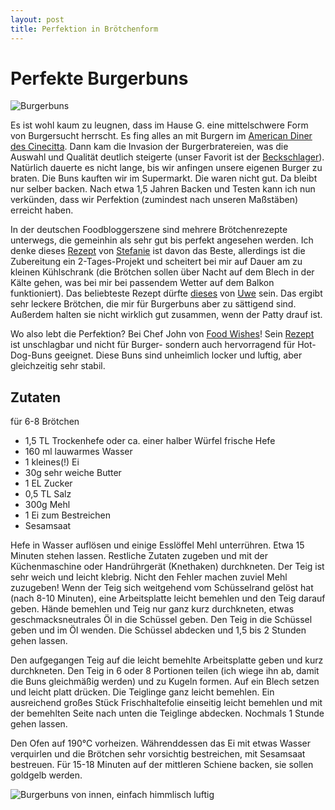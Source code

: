 ```yaml
---
layout: post
title: Perfektion in Brötchenform
---
```


# Perfekte Burgerbuns

![Burgerbuns](https://raw.githubusercontent.com/spinni/spinni.github.com/master/images/20170718-burgerbroetchen1.jpg)

Es ist wohl kaum zu leugnen, dass im Hause G. eine mittelschwere Form von Burgersucht herrscht. Es fing alles an mit Burgern im [American Diner des Cinecitta](https://www.cinecitta.de/de/American-Diner-Burger-vom-Lavagrill-138,163078.html). Dann kam die Invasion der Burgerbratereien, was die Auswahl und Qualität deutlich steigerte (unser Favorit ist der [Beckschlager](http://beckschlager.org/)). Natürlich dauerte es nicht lange, bis wir anfingen unsere eigenen Burger zu braten. Die Buns kauften wir im Supermarkt. Die waren nicht gut. Da bleibt nur selber backen. Nach etwa 1,5 Jahren Backen und Testen kann ich nun verkünden, dass wir Perfektion (zumindest nach unseren Maßstäben) erreicht haben.

In der deutschen Foodbloggerszene sind mehrere Brötchenrezepte unterwegs, die gemeinhin als sehr gut bis perfekt angesehen werden. Ich denke dieses [Rezept](https://www.hefe-und-mehr.de/2012/05/burger-brtchen-bernacht-variante/) von [Stefanie](https://www.hefe-und-mehr.de/about/) ist davon das Beste, allerdings ist die Zubereitung ein 2-Tages-Projekt und scheitert bei mir auf Dauer am zu kleinen Kühlschrank (die Brötchen sollen über Nacht auf dem Blech in der Kälte gehen, was bei mir bei passendem Wetter auf dem Balkon funktioniert). Das beliebteste Rezept dürfte [dieses](http://www.highfoodality.com/rezepte/grillen-und-barbecue/brioche-burger-buns/) von [Uwe](http://www.highfoodality.com/foodblog/) sein. Das ergibt sehr leckere Brötchen, die mir für Burgerbuns aber zu sättigend sind. Außerdem halten sie nicht wirklich gut zusammen, wenn der Patty drauf ist.

Wo also lebt die Perfektion? Bei Chef John von [Food Wishes](https://foodwishes.blogspot.de/)! Sein [Rezept](https://foodwishes.blogspot.de/2013/07/homemade-hamburger-buns-oh-my-god-becky.html) ist unschlagbar und nicht für Burger- sondern auch hervorragend für Hot-Dog-Buns geeignet. Diese Buns sind unheimlich locker und luftig, aber gleichzeitig sehr stabil.

## Zutaten
für 6-8 Brötchen

- 1,5 TL Trockenhefe oder ca. einer halber Würfel frische Hefe
- 160 ml lauwarmes Wasser
- 1 kleines(!) Ei
- 30g sehr weiche Butter
- 1 EL Zucker
- 0,5 TL Salz
- 300g Mehl
- 1 Ei zum Bestreichen
- Sesamsaat

Hefe in Wasser auflösen und einige Esslöffel Mehl unterrühren. Etwa 15 Minuten stehen lassen. Restliche Zutaten zugeben und mit der Küchenmaschine oder Handrührgerät (Knethaken) durchkneten. Der Teig ist sehr weich und leicht klebrig. Nicht den Fehler machen zuviel Mehl zuzugeben! Wenn der Teig sich weitgehend vom Schüsselrand gelöst hat (nach 8-10 Minuten), eine Arbeitsplatte leicht bemehlen und den Teig darauf geben. Hände bemehlen und Teig nur ganz kurz durchkneten, etwas geschmacksneutrales Öl in die Schüssel geben. Den Teig in die Schüssel geben und im Öl wenden. Die Schüssel abdecken und 1,5 bis 2 Stunden gehen lassen.

Den aufgegangen Teig auf die leicht bemehlte Arbeitsplatte geben und kurz durchkneten. Den Teig in 6 oder 8 Portionen teilen (ich wiege ihn ab, damit die Buns gleichmäßig werden) und zu Kugeln formen. Auf ein Blech setzen und leicht platt drücken. Die Teiglinge ganz leicht bemehlen. Ein ausreichend großes Stück Frischhaltefolie einseitig leicht bemehlen und mit der bemehlten Seite nach unten die Teiglinge abdecken. Nochmals 1 Stunde gehen lassen.

Den Ofen auf 190°C vorheizen. Währenddessen das Ei mit etwas Wasser verquirlen und die Brötchen sehr vorsichtig bestreichen, mit Sesamsaat bestreuen. Für 15-18 Minuten auf der mittleren Schiene backen, sie sollen goldgelb werden.

![Burgerbuns von innen, einfach himmlisch luftig](https://raw.githubusercontent.com/spinni/spinni.github.com/master/images/20170718-burgerbroetchen2.jpg)
